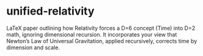 # unified-relativity
LaTeX paper outlining how Relativity forces a D=6 concept (Time) into D=2 math, ignoring dimensional recursion. It incorporates your view that Newton’s Law of Universal Gravitation, applied recursively, corrects time by dimension and scale.
